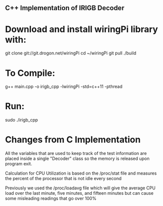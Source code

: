 ## C++ Implementation of IRIGB Decoder

# Download and install wiringPi library with:

git clone git://git.drogon.net/wiringPi
cd ~/wiringPi
git pull
./build

# To Compile:

g++ main.cpp -o irigb_cpp -lwiringPi -std=c++11 -pthread

# Run:

sudo ./irigb_cpp  

# Changes from C Implementation

All the variables that are used to keep track of the test information are placed inside a single "Decoder" class so the memory
is released upon program exit.

Calculation for CPU Utilization is based on the /proc/stat file and measures 
the percent of the processor that is not idle every second

Previously we used the /proc/loadavg file which will give the average CPU load over the last minute,
five minutes, and fifteen minutes but can cause some misleading readings that go over 100% 

